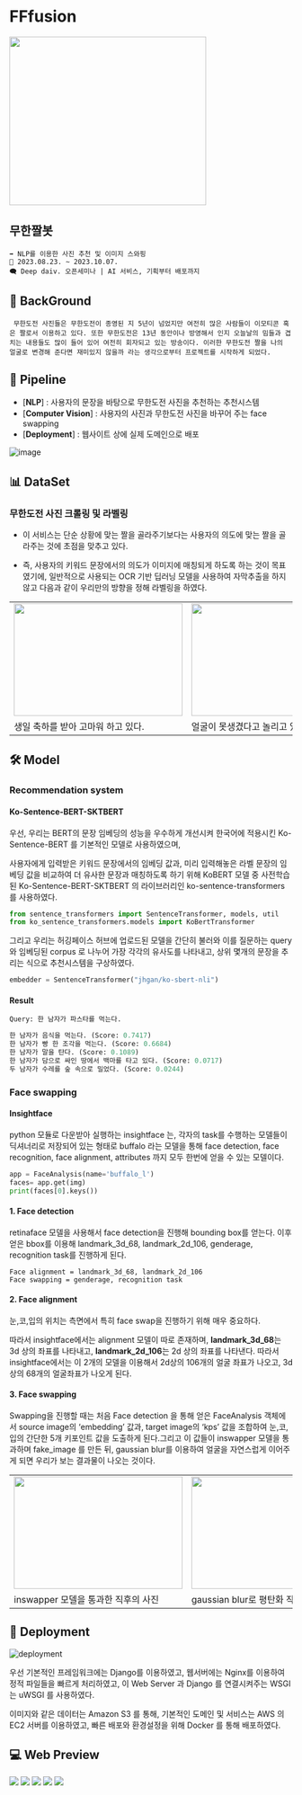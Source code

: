 # FFfusion

<img src="https://github.com/I-fong/.github/assets/92140163/4233df17-c69e-4656-ab4a-61ce99e5cfb1" width=350 height=300 />

## 무한짤봇
```
➡️ NLP를 이용한 사진 추천 및 이미지 스와핑
📆 2023.08.23. ~ 2023.10.07.
🗨️ Deep daiv. 오픈세미나 | AI 서비스, 기획부터 배포까지
```

## 🤔 BackGround
```
 무한도전 사진들은 무한도전이 종영된 지 5년이 넘었지만 여전히 많은 사람들이 이모티콘 혹은 짤로서 이용하고 있다. 또한 무한도전은 13년 동안이나 방영해서 인지 오늘날의 밈들과 겹치는 내용들도 많이 들어 있어 여전히 회자되고 있는 방송이다. 이러한 무한도전 짤을 나의 얼굴로 변경해 준다면 재미있지 않을까 라는 생각으로부터 프로젝트를 시작하게 되었다.
```

## 🔁 Pipeline
- [**NLP**] : 사용자의 문장을 바탕으로 무한도전 사진을 추천하는 추천시스템
- [**Computer Vision**] : 사용자의 사진과 무한도전 사진을 바꾸어 주는 face swapping
- [**Deployment**] : 웹사이트 상에 실제 도메인으로 배포

![image](https://github.com/I-fong/.github/assets/92140163/86ead118-b7fd-4380-b368-35e383b4b5f6)


## 📊 DataSet
### 무한도전 사진 크롤링 및 라벨링
  - 이 서비스는 단순 상황에 맞는 짤을 골라주기보다는 사용자의 의도에 맞는 짤을 골라주는 것에 초점을 맞추고 있다. 
  
  - 즉, 사용자의 키워드 문장에서의 의도가 이미지에 매칭되게 하도록 하는 것이 목표였기에, 
일반적으로 사용되는 OCR 기반 딥러닝 모델을 사용하여 자막추출을 하지 않고 다음과 같이 우리만의 방향을 정해 라벨링을 하였다.
<table>
  <tr>
    <td><img src="https://github.com/I-fong/.github/assets/92140163/c519cfef-5e7f-4175-b4ff-635f5bba54cd"height="200" width="300"></td>
    <td><img src="https://github.com/I-fong/.github/assets/92140163/f4552c44-3921-4e53-aee8-7f16849cbb87"height="200" width="300"></td>
  </tr>
  <tr>
    <td>생일 축하를 받아 고마워 하고 있다.</td>
    <td>얼굴이 못생겼다고 놀리고 있다.</td>
  </tr>
</table>

## 🛠️ Model
### Recommendation system 

#### Ko-Sentence-BERT-SKTBERT
우선, 우리는 BERT의 문장 임베딩의 성능을 우수하게 개선시켜 한국어에 적용시킨 Ko-Sentence-BERT 를 기본적인 모델로 사용하였으며, 

사용자에게 입력받은 키워드 문장에서의 임베딩 값과, 미리 입력해놓은 라벨 문장의 임베딩 값을 비교하여 더 유사한 문장과 매칭하도록 하기 위해 KoBERT 모델 중 사전학습된 Ko-Sentence-BERT-SKTBERT 의 라이브러리인  ko-sentence-transformers 를 사용하였다.
```python
from sentence_transformers import SentenceTransformer, models, util
from ko_sentence_transformers.models import KoBertTransformer
```
그리고 우리는 허깅페이스 허브에 업로드된 모델을 간단히 불러와 이를 질문하는 query 와 임베딩된 corpus 로 나누어 가장 각각의 유사도를 나타내고, 상위 몇개의 문장을 추리는 식으로 추천시스템을 구상하였다.
```python
embedder = SentenceTransformer("jhgan/ko-sbert-nli")
```
#### Result
```python
Query: 한 남자가 파스타를 먹는다.

한 남자가 음식을 먹는다. (Score: 0.7417)
한 남자가 빵 한 조각을 먹는다. (Score: 0.6684)
한 남자가 말을 탄다. (Score: 0.1089)
한 남자가 담으로 싸인 땅에서 백마를 타고 있다. (Score: 0.0717)
두 남자가 수레를 숲 속으로 밀었다. (Score: 0.0244)
```

### Face swapping
#### Insightface
python 모듈로 다운받아 실행하는 insightface 는, 
각자의 task를 수행하는 모델들이 딕셔너리로 저장되어 있는 형태로 buffalo 라는 모델을 통해 face detection, face recognition, face alignment, attributes 까지 모두 한번에 얻을 수 있는 모델이다.
```python
app = FaceAnalysis(name='buffalo_l')
faces= app.get(img)
print(faces[0].keys())
```
#### 1. Face detection
retinaface 모델을 사용해서 face detection을 진행해 bounding box를 얻는다. 이후 얻은 bbox를 이용해 landmark_3d_68, landmark_2d_106, genderage, recognition task를 진행하게 된다.
```
Face alignment = landmark_3d_68, landmark_2d_106
Face swapping = genderage, recognition task
```

#### 2. Face alignment
눈,코,입의 위치는 측면에서 특히 face swap을 진행하기 위해 매우 중요하다. 

따라서 insightface에서는 alignment 모델이 따로 존재하며, 
**landmark_3d_68**는 3d 상의 좌표를 나타내고, **landmark_2d_106**는 2d 상의 좌표를 나타낸다. 따라서 insightface에서는 이 2개의 모델을 이용해서 2d상의 106개의 얼굴 좌표가 나오고, 3d 상의 68개의 얼굴좌표가 나오게 된다.

#### 3. Face swapping
Swapping을 진행할 때는 처음 Face detection 을 통해 얻은 FaceAnalysis 객체에서 source image의 ‘embedding’ 값과, target image의 ‘kps’ 값을 조합하여 눈,코,입의 간단한 5개 키포인트 값을 도출하게 된다.그리고 이 값들이 inswapper 모델을 통과하며 fake_image 를 만든 뒤, gaussian blur를 이용하여 얼굴을 자연스럽게 이어주게 되면 우리가 보는 결과물이 나오는 것이다.
<table>
  <tr>
    <td><img src="https://github.com/I-fong/.github/assets/92140163/1fff6984-fb09-4807-ba55-4b8e696200f1"height="200" width="300"></td>
    <td><img src="https://github.com/I-fong/.github/assets/92140163/e8462e4b-b75f-4f15-8c84-7da58376d679"height="200" width="300"></td>
  </tr>
  <tr>
    <td>inswapper 모델을 통과한 직후의 사진</td>
    <td>gaussian blur로 평탄화 작업이 된 사진</td>
  </tr>
</table>


## 🚀 Deployment
![deployment](https://github.com/I-fong/.github/assets/92140163/dee67aa8-e70d-439b-851d-421d83d5f461)

우선 기본적인 프레임워크에는 Django를 이용하였고, 웹서버에는 Nginx를 이용하여 정적 파일들을 빠르게 처리하였고, 이 Web Server 과 Django 를 연결시켜주는 WSGI 는 uWSGI 를 사용하였다.

이미지와 같은 데이터는 Amazon S3 를 통해, 기본적인 도메인 및 서비스는 AWS 의 EC2 서버를 이용하였고, 빠른 배포와 환경설정을 위해 Docker 를 통해 배포하였다.



## 💻 Web Preview
<!-- <table> -->
  <tr>
    <td><img src="https://github.com/dh5473/FFfusion/assets/94889715/c07de9e0-ae4a-4785-9ec2-9e3e430d61fc"></td>
    <td><img src="https://github.com/dh5473/FFfusion/assets/94889715/8b124956-dc0a-4a5c-ab09-1256cbdddff7"></td>
    <td><img src="https://github.com/I-fong/.github/assets/92140163/4dfd4f7f-6693-4b75-b596-323e1a8b9c29">
    </td>
    <td><img src="https://github.com/I-fong/.github/assets/92140163/dd9fcde3-abd3-4e3b-bd93-bbb4736f6649"></td>
    <td><img src="https://github.com/I-fong/.github/assets/92140163/499f530e-9ac2-4d46-990e-9c6978cd711e">
    </td>
  <!-- </tr> -->
</table>
